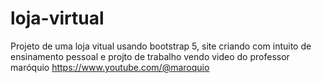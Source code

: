 # loja-virtual

Projeto de uma  loja  vitual usando bootstrap 5, site criando com intuito de ensinamento pessoal  e projto de trabalho
vendo  video  do professor  maróquio https://www.youtube.com/@maroquio
